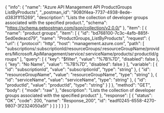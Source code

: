 {
  "info": {
    "name": "Azure API Management API ProductGroups ListByProducts",
    "_postman_id": "9080f4ea-7737-4938-8ede-d383f1f15269",
    "description": "Lists the collection of developer groups associated with the specified product.",
    "schema": "https://schema.getpostman.com/json/collection/v2.0.0/"
  },
  "item": [
    {
      "name": "product groups",
      "item": [
        {
          "id": "bd768100-7c3c-4afb-885f-5ed0edeacd79",
          "name": "ProductGroups_ListByProducts",
          "request": {
            "url": {
              "protocol": "http",
              "host": "management.azure.com",
              "path": [
                "subscriptions/:subscriptionId/resourceGroups/:resourceGroupName/providers/Microsoft.ApiManagement/service/:serviceName/products/:productId/groups"
              ],
              "query": [
                {
                  "key": "$filter",
                  "value": "%7B%7D",
                  "disabled": false
                },
                {
                  "key": "No Name",
                  "value": "%7B%7D",
                  "disabled": false
                }
              ],
              "variable": [
                {
                  "id": "subscriptionId",
                  "value": "subscriptionId",
                  "type": "string"
                },
                {
                  "id": "resourceGroupName",
                  "value": "resourceGroupName",
                  "type": "string"
                },
                {
                  "id": "serviceName",
                  "value": "serviceName",
                  "type": "string"
                },
                {
                  "id": "productId",
                  "value": "productId",
                  "type": "string"
                }
              ]
            },
            "method": "GET",
            "body": {
              "mode": "raw"
            },
            "description": "Lists the collection of developer groups associated with the specified product"
          },
          "response": [
            {
              "status": "OK",
              "code": 200,
              "name": "Response_200",
              "id": "eadf0245-6558-4270-9807-3f2324050a5f"
            }
          ]
        }
      ]
    }
  ]
}
